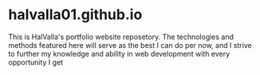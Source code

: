 # halvalla01.github.io

This is HalValla's portfolio website reposetory. The technologies and methods featured here will serve as the best I can do per now, and I strive to further my knowledge and ability in web development with every opportunity I get
